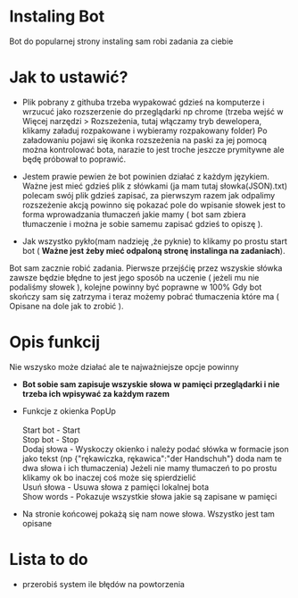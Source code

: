 # Instaling Bot
Bot do popularnej strony instaling sam robi zadania za ciebie

# Jak to ustawić?

* Plik pobrany z githuba trzeba wypakować gdzieś na komputerze i wrzucuć jako rozszerzenie do przeglądarki np chrome (trzeba wejść w Więcej narzędzi > Rozszeżenia, tutaj włączamy tryb dewelopera, klikamy załaduj rozpakowane i wybieramy rozpakowany folder)
Po załadowaniu pojawi się ikonka rozszeżenia na paski za jej pomocą można kontrolować bota, narazie to jest troche jeszcze prymitywne ale będę próbował to poprawić.

* Jestem prawie pewien że bot powinien działać z każdym językiem.
Ważne jest mieć gdzieś plik z słówkami (ja mam tutaj słowka(JSON).txt) polecam swój plik gdzieś zapisać, za pierwszym razem jak odpalimy rozszeżenie akcją powinno się pokazać pole do wpisanie słowek jest to forma wprowadzania tłumaczeń jakie mamy ( bot sam zbiera tłumaczenie i można je sobie samemu zapisać gdzieś to opiszę ).

* Jak wszystko pykło(mam nadzieję ,że pyknie) to klikamy po prostu start bot ( <b>____Ważne jest żeby mieć odpaloną stronę instalinga na zadaniach____</b>).

Bot sam zacznie robić zadania. Pierwsze przejśćię przez wszyskie słówka zawsze będzie błędne to jest jego sposób na uczenie ( jeżeli mu nie podaliśmy słowek ), kolejne powinny być poprawne w 100%
Gdy bot skończy sam się zatrzyma i teraz możemy pobrać tłumaczenia które ma ( Opisane na dole jak to zrobić ).

# Opis funkcij
Nie wszysko może działać ale te najważniejsze opcje powinny
* <b>Bot sobie sam zapisuje wszyskie słowa w pamięci przeglądarki i nie trzeba ich wpisywać za każdym razem</b>

* Funkcje z okienka PopUp <br><br>
Start bot - Start <br>
Stop bot - Stop<br>
Dodaj słowa - Wyskoczy okienko i należy podać słówka w formacie json jako tekst (np {"rękawiczka, rękawica":"der Handschuh"} doda nam te dwa słowa i ich tłumaczenia) Jeżeli nie mamy tłumaczeń to po prostu klikamy ok bo inaczej coś może się spierdzielić<br>
Usuń słowa - Usuwa słowa z pamięci lokalnej bota <br>
Show words - Pokazuje wszystkie słowa jakie są zapisane w pamięci <br>

* Na stronie końcowej pokażą się nam nowe słowa. Wszystko jest tam opisane

# Lista to do 
* przerobiś system ile błędów na powtorzenia 
